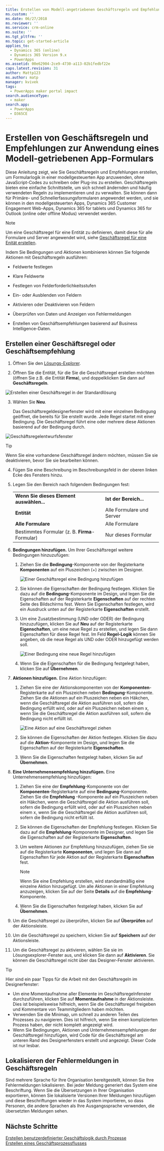 ```yaml
---
title: Erstellen von Modell-angetriebenen Geschäftsregeln und Empfehlungen | MicrosoftDocs
ms.custom: ''
ms.date: 06/27/2018
ms.reviewer: ''
ms.service: crm-online
ms.suite: ''
ms.tgt_pltfrm: ''
ms.topic: get-started-article
applies_to:
  - Dynamics 365 (online)
  - Dynamics 365 Version 9.x
  - PowerApps
ms.assetid: 00e62904-2ce9-4730-a113-02b1fedbf22e
caps.latest.revision: 31
author: Mattp123
ms.author: matp
manager: kvivek
tags:
  - PowerApps maker portal impact
search.audienceType:
  - maker
search.app:
  - PowerApps
  - D365CE
---
```

# <a name="tutorial-create-business-rules-and-recommendations-to-apply-logic-in-a-model-driven-app-form"></a>Erstellen von Geschäftsregeln und Empfehlungen zur Anwendung eines Modell-getriebenen App-Formulars

Diese Anleitung zeigt, wie Sie Geschäftsregeln und Empfehlungen erstellen, um Formularlogik in einer modellgesteuerten App anzuwenden, ohne JavaScript-Codes zu schreiben oder Plug-ins zu erstellen. Geschäftsregeln bieten eine einfache Schnittstelle, um sich schnell ändernden und häufig verwendeten Regeln zu implementieren und zu verwalten. Sie können dann für Primäre- und Schnellerfassungsformularen angewendet werden, und sie können in den modellgesteuerten Apps, Dynamics 365 Customer Engagement Web-Apps, Dynamics 365 for tablets und Dynamics 365 for Outlook (online oder offline Modus) verwendet werden.

> [!NOTE]
> Um eine Geschäftsregel für eine Entität zu definieren, damit diese für alle Formulare und Server angewendet wird, siehe [Geschäftsregel für eine Enität erstellen](/powerapps/maker/common-data-service/data-platform-create-business-rule).
  
 Indem Sie Bedingungen und Aktionen kombinieren können Sie folgende Aktionen mit Geschäftsregeln ausführen:  
  
-   Feldwerte festlegen  
  
-   Klare Feldwerte  
  
-   Festlegen von Felderforderlichkeitsstufen  
  
-   Ein- oder Ausblenden von Feldern  
  
-   Aktivieren oder Deaktivieren von Feldern  
  
-   Überprüfen von Daten und Anzeigen von Fehlermeldungen  
  
-   Erstellen von Geschäftsempfehlungen basierend auf Business Intelligence-Daten.  
  
## <a name="create-a-business-rule-or-business-recommendation"></a>Erstellen einer Geschäftsregel oder Geschäftsempfehlung
  
1. Öffnen Sie den [Lösungs-Explorer](advanced-navigation.md#solution-explorer).  
  
2.  Öffnen Sie die Entität, für die Sie die Geschäftsregel erstellen möchten (öffnen Sie z.B. die Entität **Firma**), und doppelklicken Sie dann auf **Geschäftsregeln**.  
  
 ![Erstellen einer Geschäftsregel in der Standardlösung](media/create-business-rule-the-default-solution.png "Erstellen einer Geschäftsregel in der Standardlösung")  
  
3.  Wählen Sie **Neu**.  
  
     Das Geschäftsregeldesignerfenster wird mit einer einzelnen Bedingung geöffnet, die bereits für Sie erstellt wurde. Jede Regel startet mit einer Bedingung. Die Geschäftsregel führt eine oder mehrere diese Aktionen basierend auf der Bedingung durch.  
  
 ![Geschäftsregelentwurfsfenster](media/business-rules-design-window.png "Geschäftsregelentwurfsfenster")  
  
   > [!TIP]
> Wenn Sie eine vorhandene Geschäftsregel ändern möchten, müssen Sie sie deaktivieren, bevor Sie sie bearbeiten können.

4.  Fügen Sie eine Beschreibung im Beschreibungsfeld in der oberen linken Ecke des Fensters hinzu.  
  
5.  Legen Sie den Bereich nach folgendem Bedingungen fest:  
  
    |||  
    |-|-|  
    |**Wenn Sie dieses Element auswählen...**|**Ist der Bereich...**|  
    |**Entität**|Alle Formulare und Server|  
    |**Alle Formulare**|Alle Formulare|  
    |Bestimmtes Formular (z. B. **Firma**-Formular)|Nur dieses Formular|  
  
6. **Bedingungen hinzufügen.** Um Ihrer Geschäftsregel weitere Bedingungen hinzuzufügen:  
  
    1.  Ziehen Sie die **Bedingung**-Komponente von der Registerkarte **Komponenten** auf ein Pluszeichen (+) zwischen im Designer.  
  
        ![Einer Geschäftsregel eine Bedingung hinzufügen](media/add-condition-business-rule.png "Einer Geschäftsregel eine Bedingung hinzufügen")  
  
    2.  Sie können die Eigenschaften der Bedingung festlegen. Klicken Sie dazu auf die **Bedingung**-Komponente im Design, und legen Sie die Eigenschaften auf der Registerkarte **Eigenschaften** auf der rechten Seite des Bildschirms fest. Wenn Sie Eigenschaften festlegen, wird ein Ausdruck unten auf der Registerkarte **Eigenschaften** erstellt.  
  
    3.  Um eine Zusatzbestimmung (UND oder ODER) der Bedingung hinzuzufügen, klicken Sie auf **Neu** auf der Registerkarte **Eigenschaften**, um eine neue Regel zu erstellen, und legen Sie dann Eigenschaften für diese Regel fest. Im Feld **Regel-Logik** können Sie angeben, ob die neue Regel als UND oder ODER hinzugefügt werden soll.  
  
        ![Einer Bedingung eine neue Regel hinzufügen](media/add-new-rule-condition.png "Einer Bedingung eine neue Regel hinzufügen")  
  
    4.  Wenn Sie die Eigenschaften für die Bedingung festgelegt haben, klicken Sie auf **Übernehmen**.  
  
7. **Aktionen hinzufügen.** Eine Aktion hinzufügen:  
  
    1.  Ziehen Sie eine der Aktionskomponenten von der **Komponenten**-Registerkarte auf ein Pluszeichen neben **Bedingung**-Komponente. Ziehen Sie die Aktionen auf ein Pluszeichen neben ein Häkchen, wenn die Geschäftsregel die Aktion ausführen soll, sofern die Bedingung erfüllt wird, oder auf ein Pluszeichen neben einem x, wenn Sie die Geschäftsregel die Aktion ausführen soll, sofern die Bedingung nicht erfüllt ist.  
  
        ![Eine Aktion auf eine Geschäftsregel ziehen](media/drag-an-action-business-rule.png "Eine Aktion auf eine Geschäftsregel ziehen")  
  
    2.  Sie können die Eigenschaften der Aktion festlegen. Klicken Sie dazu auf die **Aktion**-Komponente im Design, und legen Sie die Eigenschaften auf der Registerkarte **Eigenschaften**.  
  
    3.  Wenn Sie die Eigenschaften festgelegt haben, klicken Sie auf **Übernehmen**.  
  
8. **Eine Unternehmensempfehlung hinzufügen.** Eine Unternehmensempfehlung hinzufügen:  
  
    1.  Ziehen Sie eine der **Empfehlung**-Komponente von der **Komponenten**-Registerkarte auf eine **Bedingung**-Komponente. Ziehen Sie die **Empfehlung** -Komponente auf ein Pluszeichen neben ein Häkchen, wenn die Geschäftsregel die Aktion ausführen soll, sofern die Bedingung erfüllt wird, oder auf ein Pluszeichen neben einem x, wenn Sie die Geschäftsregel die Aktion ausführen soll, sofern die Bedingung nicht erfüllt ist.  
  
    2.  Sie können die Eigenschaften der Empfehlung festlegen. Klicken Sie dazu auf die **Empfehlung**-Komponente im Designer, und legen Sie die Eigenschaften auf der Registerkarte **Eigenschaften**.  
  
    3.  Um weitere Aktionen zur Empfehlung hinzuzufügen, ziehen Sie sie auf die Registerkarte **Komponenten**, und legen Sie dann auf Eigenschaften für jede Aktion auf der Registerkarte **Eigenschaften** fest.  
  
        > [!NOTE]
        >  Wenn Sie eine Empfehlung erstellen, wird standardmäßig eine einzelne Aktion hinzugefügt. Um alle Aktionen in einer Empfehlung anzuzeigen, klicken Sie auf der Seite **Details** auf die **Empfehlung**-Komponente.  
  
    4.  Wenn Sie die Eigenschaften festgelegt haben, klicken Sie auf **Übernehmen**.  
  
9. Um die Geschäftsregel zu überprüfen, klicken Sie auf **Überprüfen** auf der Aktionsleiste.  
  
10. Um die Geschäftsregel zu speichern, klicken Sie auf **Speichern** auf der Aktionsleiste.  
  
11. Um die Geschäftsregel zu aktivieren, wählen Sie sie im Lösungsexplorer-Fenster aus, und klicken Sie dann auf **Aktivieren**. Sie können die Geschäftsregel nicht über das Designer-Fenster aktivieren.  
  
> [!TIP]
>  Hier sind ein paar Tipps für die Arbeit mit den Geschäftsregeln im Designerfenster:  
>   
> - Um eine Momentaufnahme aller Elemente im Geschäftsregelnfenster durchzuführen, klicken Sie auf **Momentaufnahme** in der Aktionsleiste. Dies ist beispielsweise hilfreich, wenn Sie die Geschäftsregel freigeben und Kommentare von Teammitgliedern haben möchten.  
> - Verwenden Sie die Minimap, um schnell zu anderen Teilen des Prozesses zu navigieren. Dies ist hilfreich, wenn Sie einen komplizierten Prozess haben, der nicht komplett angezeigt wird.  
> - Wenn Sie Bedingungen, Aktionen und Unternehmensempfehlungen der Geschäftsregel hinzufügen, wird Code für die Geschäftsregel am unteren Rand des Designerfensters erstellt und angezeigt. Dieser Code ist nur lesbar.  
  
<a name="BKMK_LocalizingErrorMessages"></a>   
## <a name="localize-error-messages-used-in-business-rules"></a>Lokalisieren der Fehlermeldungen in Geschäftsregeln  
 Sind mehrere Sprache für Ihre Organisation bereitgestellt, können Sie Ihre Fehlermeldungen lokalisieren. Bei jeder Meldung generiert das System eine Beschriftung. Wenn Sie die Übersetzungen in Ihrer Organisation exportieren, können Sie lokalisierte Versionen Ihrer Meldungen hinzufügen und diese Beschriftungen wieder in das System importieren, so dass Personen, die andere Sprachen als Ihre Ausgangssprache verwenden, die übersetzten Meldungen sehen.  
  
## <a name="next-steps"></a>Nächste Schritte  
 [Erstellen benutzerdefinierter Geschäftslogik durch Prozesse](guide-staff-through-common-tasks-processes.md)   
 [Erstellen eines Geschäftsprozessflusses](/flow/create-business-process-flow)   

